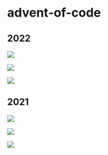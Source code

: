 # advent-of-code

## 2022

![](https://img.shields.io/badge/day%20📅-24-white)	

![](https://img.shields.io/badge/stars%20⭐-14-purple)	

![](https://img.shields.io/badge/days%20completed-17-00FFFF)

## 2021

![](https://img.shields.io/badge/day%20📅-24-blue)	

![](https://img.shields.io/badge/stars%20⭐-14-yellow)	

![](https://img.shields.io/badge/days%20completed-17-red)
